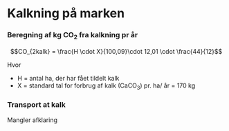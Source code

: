 # **Kalkning på marken**

### **Beregning af kg CO<sub>2</sub> fra kalkning pr år** 

$$CO_{2kalk} = \frac{H \cdot X}{100,09}\cdot 12,01 \cdot \frac{44}{12}$$

Hvor
* H = antal ha, der har fået tildelt kalk  
* X = standard tal for forbrug af kalk (CaCO<sub>3</sub>) pr. ha/ år = 170 kg


### **Transport at kalk** 

Mangler afklaring
